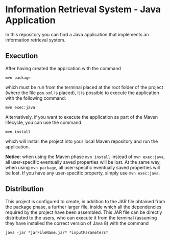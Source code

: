 Information Retrieval System - Java Application
===============================================

In this repository you can find a Java application
that implements an information retrieval system.

## Execution
After having created the application with the command

    mvn package

which must be run from the terminal placed at the root
folder of the project (where the file `pom.xml` is placed),
it is possible to execute the application with the following
command:

    mvn exec:java

Alternatively, if you want to execute the application as
part of the Maven lifecycle, you can use the command

    mvn install

which will install the project into your local Maven repository
and run the application.

**Notice**: when using the Maven phase `mvn install` instead of
`mvn exec:java`, all user-specific eventually saved properties will
be lost. At the same way, when using `mvn package`, all user-specific
eventually saved properties will be lost. If you have any user-specific
property, simply use `mvn exec:java`.


## Distribution
This project is configured to create, in addition to the JAR file
obtained from the package phase, a further larger file, inside which
all the dependencies required by the project have been assembled.
This JAR file can be directly distributed to the users, who can
execute it from the terminal (assuming they have installed the correct
version of Java 8) with the command

    java -jar *jarFileName.jar* *inputParameters*